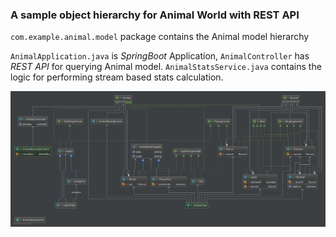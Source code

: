 ### A sample object hierarchy for Animal World with REST API

``com.example.animal.model`` package contains the Animal model hierarchy

``AnimalApplication.java`` is <i>SpringBoot</i> Application, ``AnimalController`` has *REST API* for querying Animal model.
``AnimalStatsService.java`` contains the logic for performing stream based stats calculation.

![alt text](AnimalModel.png "A sample Animal Model Hierarchy")